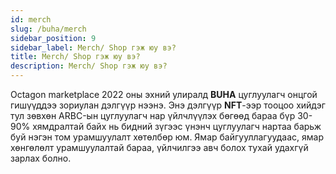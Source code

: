 ```yaml
---
id: merch
slug: /buha/merch
sidebar_position: 9
sidebar_label: Merch/ Shop гэж юу вэ?
title: Merch/ Shop гэж юу вэ?
description: Merch/ Shop гэж юу вэ?
---
```

Octagon marketplace 2022 оны эхний улиралд **BUHA** цуглуулагч онцгой гишүүддээ зориулан дэлгүүр нээнэ. 
Энэ дэлгүүр **NFT**-ээр тооцоо хийдэг тул зөвхөн ARBC-ын цуглуулагч нар үйлчлүүлэх бөгөөд бараа бүр 30-90% хямдралтай байх нь бидний зүгээс үнэнч цуглуулагч нартаа барьж буй нэгэн том урамшуулалт хөтөлбөр юм.
Ямар байгууллагуудаас, ямар хөнгөлөлт урамшуулалтай бараа, үйлчилгээ авч болох тухай удахгүй зарлах болно.
